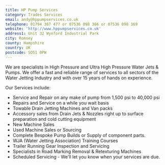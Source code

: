 ```yaml
---
title: HP Pump Services
category: Trades Services
email: andy@hppumpservices.co.uk
telephone: 01794 367 477 or 07536 098 366 or 07536 098 369
website: 'http://www.hppumpservices.co.uk'
address1: Unit 32 Wynford Industrial Park
city: Romsey
county: Hampshire
country: UK
postcode: SO51 0PW
---
```

We are specialists in High Pressure and Ultra High Pressure Water Jets & Pumps. We offer a fast and reliable range of services to all sectors of the Water Jetting Industry and with over 15 years of hands on experience.

Our Services include:

* Service and Repair on any make of pump from 1,500 psi to 40,000 psi
* Repairs and Service on a while you wait basis
* Towable Drain Jetting Machines and Van packs
* Accessory sales from Drain Jets & Nozzles right up to surface preparation and cold cutting equipment
* New Machine Sales
* Used Machine Sales or Sourcing
* Complete Bespoke Pump Builds or Supply of component parts.
* WJA (Water Jetting Association) Training Courses
* Trailer Running Gear Inspection and Servicing
* Specialists in Road Marking Removal & Retexturing Machines
* Scheduled Servicing - We'll let you know when your services are due.
